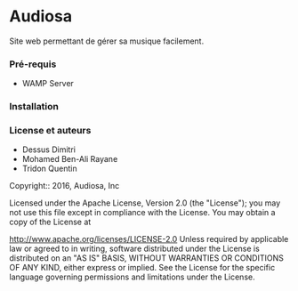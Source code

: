 # Audiosa

Site web permettant de gérer sa musique facilement.

### Pré-requis

- WAMP Server

### Installation



### License et auteurs

- Dessus Dimitri
- Mohamed Ben-Ali Rayane
- Tridon Quentin

Copyright:: 2016, Audiosa, Inc

Licensed under the Apache License, Version 2.0 (the "License"); you may not use this file except in compliance with the License. You may obtain a copy of the License at

http://www.apache.org/licenses/LICENSE-2.0
Unless required by applicable law or agreed to in writing, software distributed under the License is distributed on an "AS IS" BASIS, WITHOUT WARRANTIES OR CONDITIONS OF ANY KIND, either express or implied. See the License for the specific language governing permissions and limitations under the License.
